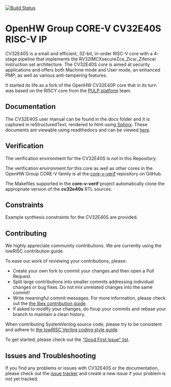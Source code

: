 [![Build Status](https://travis-ci.com/pulp-platform/riscv.svg?branch=master)](https://travis-ci.com/pulp-platform/riscv)

# OpenHW Group CORE-V CV32E40S RISC-V IP

CV32E40S is a small and efficient, 32-bit, in-order RISC-V core with a 4-stage pipeline that implements
the RV32IMCXsecureZce_Zicsr_Zifencei instruction set architecture. The CV32E40S core is aimed
at security applications and offers both Machine mode and User mode, an enhanced PMP, as well as
various anti-tampering features.

It started its life as a fork of the OpenHW CV32E40P core that in its turn was based on the RI5CY core from
the [PULP platform](https://www.pulp-platform.org/) team.

## Documentation

The CV32E40S user manual can be found in the _docs_ folder and it is
captured in reStructuredText, rendered to html using [Sphinx](https://docs.readthedocs.io/en/stable/intro/getting-started-with-sphinx.html).
These documents are viewable using readthedocs and can be viewed [here](https://cv32e40s-user-manual.readthedocs.io/en/latest/).

## Verification
The verification environment for the CV32E40S is _not_ in this Repository.

The verification environment for this core as well as other cores in the OpenHW Group CORE-V family is at the
[core-v-verif](https://github.com/openhwgroup/core-v-verif) repository on GitHub.

The Makefiles supported in the **core-v-verif** project automatically clone the appropriate version of the **cv32e40s**  RTL sources.

## Constraints
Example synthesis constraints for the CV32E40S are provided.

## Contributing

We highly appreciate community contributions. We are currently using the lowRISC contribution guide.

To ease our work of reviewing your contributions, please:

* Create your own fork to commit your changes and then open a Pull Request.
* Split large contributions into smaller commits addressing individual changes or bug fixes. Do not
  mix unrelated changes into the same commit!
* Write meaningful commit messages. For more information, please check out the [the Ibex contribution
  guide](https://github.com/lowrisc/ibex/blob/master/CONTRIBUTING.md).
* If asked to modify your changes, do fixup your commits and rebase your branch to maintain a
  clean history.

When contributing SystemVerilog source code, please try to be consistent and adhere to [the lowRISC Verilog
coding style guide](https://github.com/lowRISC/style-guides/blob/master/VerilogCodingStyle.md).

To get started, please check out the ["Good First Issue"
 list](https://github.com/openhwgroup/cv32e40s/issues?q=is%3Aissue+is%3Aopen+-label%3Astatus%3Aresolved+label%3A%22good+first+issue%22).

## Issues and Troubleshooting

If you find any problems or issues with CV32E40S or the documentation, please check out the [issue
 tracker](https://github.com/openhwgroup/cv32e40s/issues) and create a new issue if your problem is
not yet tracked.
